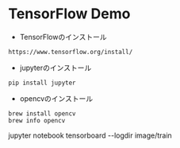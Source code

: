 # TensorFlow Demo

* TensorFlowのインストール
~~~
https://www.tensorflow.org/install/
~~~

* jupyterのインストール
~~~
pip install jupyter 
~~~

* opencvのインストール
~~~
brew install opencv
brew info opencv
~~~

jupyter notebook
tensorboard --logdir image/train